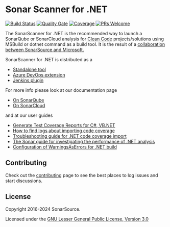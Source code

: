 # Sonar Scanner for .NET

[![Build Status](https://dev.azure.com/sonarsource/DotNetTeam%20Project/_apis/build/status/SonarScanner%20for%20MSBuild?branchName=master)](https://dev.azure.com/sonarsource/DotNetTeam%20Project/_build/latest?definitionId=64&branchName=master)
[![Quality Gate](https://sonarcloud.io/api/project_badges/measure?project=sonarscanner-msbuild&metric=alert_status)](https://sonarcloud.io/dashboard?id=sonarscanner-msbuild)
[![Coverage](https://sonarcloud.io/api/project_badges/measure?project=sonarscanner-msbuild&metric=coverage)](https://sonarcloud.io/component_measures?id=sonarscanner-msbuild&metric=coverage)
[![PRs Welcome](https://img.shields.io/badge/PRs-welcome-brightgreen.svg)](#contributing)

The SonarScanner for .NET is the recommended way to launch a SonarQube or SonarCloud analysis for [Clean Code](https://www.sonarsource.com/solutions/clean-code/) projects/solutions using MSBuild or dotnet command as a build tool. It is the result of a [collaboration between SonarSource and Microsoft.](https://www.sonarsource.com/blog/easy-analysis-of-visual-studio-solutions-with-the-sonarqube-scanner-for-msbuild/)

SonarScanner for .NET is distributed as a

* [Standalone tool](https://github.com/SonarSource/sonar-scanner-msbuild)
* [Azure DevOps extension](https://github.com/SonarSource/sonar-scanner-azdo)
* [Jenkins plugin](https://github.com/SonarSource/sonar-scanner-jenkins)

For more info please look at our documentation page

* [On SonarQube](https://docs.sonarqube.org/latest/analysis/scan/sonarscanner-for-msbuild/)
* [On SonarCloud](https://docs.sonarcloud.io/advanced-setup/ci-based-analysis/sonarscanner-for-net/)

and at our user guides

* [Generate Test Coverage Reports for C#, VB.NET](https://community.sonarsource.com/t/9871)
* [How to find logs about importing code coverage ](https://community.sonarsource.com/t/73317)
* [Troubleshooting guide for .NET code coverage import](https://community.sonarsource.com/t/37151)
* [The Sonar guide for investigating the performance of .NET analysis](https://community.sonarsource.com/t/47279/)
* [Configuration of WarningsAsErrors for .NET build](https://community.sonarsource.com/t/32393)

## Contributing

Check out the [contributing](CONTRIBUTING.md) page to see the best places to log issues and start discussions.

## License

Copyright 2016-2024 SonarSource.

Licensed under the [GNU Lesser General Public License, Version 3.0](http://www.gnu.org/licenses/lgpl.txt)
